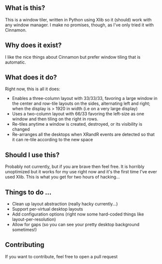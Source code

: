 ## What is this?

This is a window tiler, written in Python using Xlib so it (should) work 
with any window manager. I make no promises, though, as I've only tried it
with Cinnamon. 

## Why does it exist?

I like the nice things about Cinnamon but prefer window tiling that is
automatic. 

## What does it do?

Right now, this is all it does:


* Enables a three-column layout with 33/33/33, favoring a large window in the
  center and row-tile layouts on the sides, alternating left and right; when the
  display is > 1920 in width (i.e on a very large display) 
* Uses a two-column layout with 66/33 favoring the left-size as one window and
  then tiling on the right in rows. 
* Re-tiles anytime a window is created, destroyed, or its visibility is changed
* Re-arranges all the desktops when XRandR events are detected so that it can 
  re-tile according to the new space

## Should I use this?

Probably not currently, but if you are brave then feel free. It is horribly
unoptimized but it works for my use right now and it's the first time I've 
ever used Xlib. This is what you get for two hours of hacking...

## Things to do ... 

* Clean up layout abstraction (really hacky currently...) 
* Support per-virtual desktop layouts
* Add configuration options (right now some hard-coded things like
  layout-per-resolution) 
* Allow for gaps (so you can see your pretty desktop background sometimes!)


## Contributing

If you want to contribute, feel free to open a pull request

